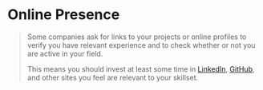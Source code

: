 # Online Presence

> Some companies ask for links to your projects or online profiles to verify you have relevant experience and to check whether or not you are active in your field.
>
> This means you should invest at least some time in [LinkedIn](http://linkedin.com), [GitHub](http://github.com), and other sites you feel are relevant to your skillset.